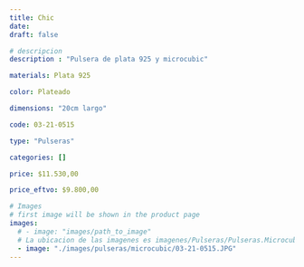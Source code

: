 ```yaml
---
title: Chic
date: 
draft: false

# descripcion
description : "Pulsera de plata 925 y microcubic"

materials: Plata 925

color: Plateado

dimensions: "20cm largo"

code: 03-21-0515

type: "Pulseras"

categories: []

price: $11.530,00

price_eftvo: $9.800,00

# Images
# first image will be shown in the product page
images:
  # - image: "images/path_to_image"
  # La ubicacion de las imagenes es imagenes/Pulseras/Pulseras.Microcubic/03-21-0515-chic
  - image: "./images/pulseras/microcubic/03-21-0515.JPG"
---
```

